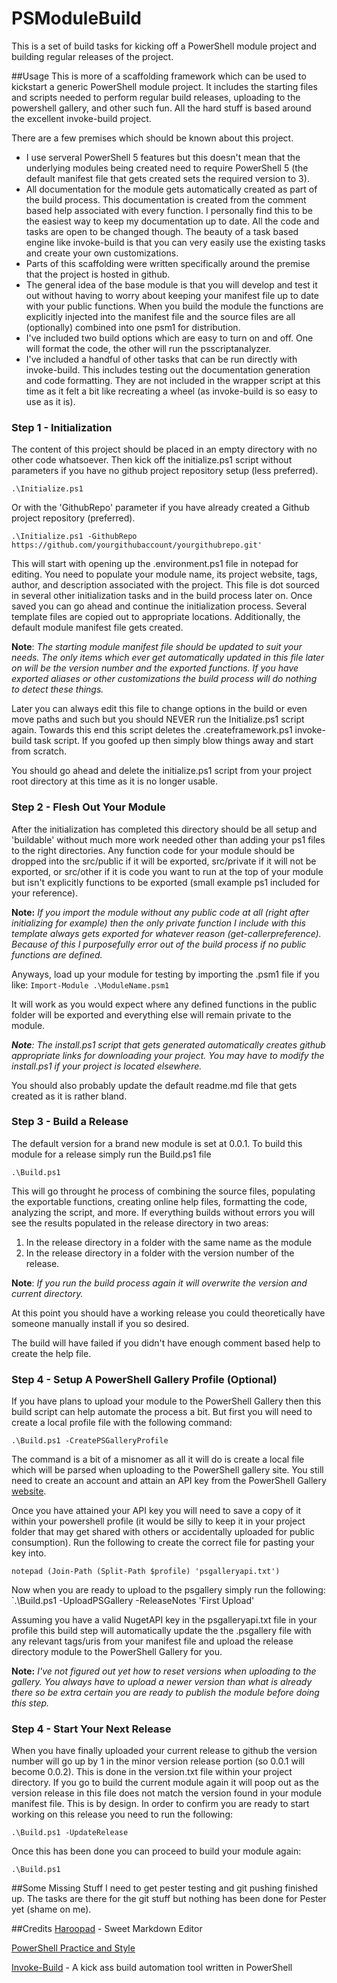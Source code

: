 # PSModuleBuild

This is a set of build tasks for kicking off a PowerShell module project and building regular releases of the project.

##Usage
This is more of a scaffolding framework which can be used to kickstart a generic PowerShell module project. It includes the starting files and scripts needed to perform regular build releases, uploading to the powershell gallery, and other such fun. All the hard stuff is based around the excellent invoke-build project.

There are a few premises which should be known about this project.
- I use serveral PowerShell 5 features but this doesn't mean that the underlying modules being created need to require PowerShell 5 (the default manifest file that gets created sets the required version to 3).
- All documentation for the module gets automatically created as part of the build process. This documentation is created from the comment based help associated with every function. I personally find this to be the easiest way to keep my documentation up to date. All the code and tasks are open to be changed though. The beauty of a task based engine like invoke-build is that you can very easily use the existing tasks and create your own customizations.
- Parts of this scaffolding were written specifically around the premise that the project is hosted in github.
- The general idea of the base module is that you will develop and test it out without having to worry about keeping your manifest file up to date with your public functions. When you build the module the functions are explicitly injected into the manifest file and the source files are all (optionally) combined into one psm1 for distribution.
- I've included two build options which are easy to turn on and off. One will format the code, the other will run the psscriptanalyzer.
- I've included a handful of other tasks that can be run directly with invoke-build. This includes testing out the documentation generation and code formatting. They are not included in the wrapper script at this time as it felt a bit like recreating a wheel (as invoke-build is so easy to use as it is).

### Step 1 - Initialization
The content of this project should be placed in an empty directory with no other code whatsoever. Then kick off the initialize.ps1 script without parameters if you have no github project repository setup (less preferred).

`.\Initialize.ps1`

Or with the 'GithubRepo' parameter if you have already created a Github project repository (preferred).

`.\Initialize.ps1 -GithubRepo https://github.com/yourgithubaccount/yourgithubrepo.git'`

This will start with opening up the .environment.ps1 file in notepad for editing. You need to populate your module name, its project website, tags, author, and description associated with the project. This file is dot sourced in several other initialization tasks and in the build process later on. Once saved you can go ahead and continue the initialization process. Several template files are copied out to appropriate locations. Additionally, the default module manifest file gets created.

**Note**: *The starting module manifest file should be updated to suit your needs. The only items which ever get automatically updated in this file later on will be the version number and the exported functions. If you have exported aliases or other customizations the build process will do nothing to detect these things.*

Later you can always edit this file to change options in the build or even move paths and such but you should NEVER run the Initialize.ps1 script again. Towards this end this script deletes the .createframework.ps1 invoke-build task script. If you goofed up then simply blow things away and start from scratch.

You should go ahead and delete the initialize.ps1 script from your project root directory at this time as it is no longer usable.

### Step 2 - Flesh Out Your Module
After the initialization has completed this directory should be all setup and 'buildable' without much more work needed other than adding your ps1 files to the right directories. Any function code for your module should be dropped into the src/public if it will be exported, src/private if it will not be exported, or src/other if it is code you want to run at the top of your module but isn't explicitly functions to be exported (small example ps1 included for your reference).

**Note:** *If you import the module without any public code at all (right after initializing for example) then the only private function I include with this template always gets exported for whatever reason (get-callerpreference). Because of this I purposefully error out of the build process if no public functions are defined.*

Anyways, load up your module for testing by importing the .psm1 file if you like:
`Import-Module .\ModuleName.psm1`

It will work as you would expect where any defined functions in the public folder will be exported and everything else will remain private to the module.

***Note**: The install.ps1 script that gets generated automatically creates github appropriate links for downloading your project. You may have to modify the install.ps1 if your project is located elsewhere.*

You should also probably update the default readme.md file that gets created as it is rather bland.

### Step 3 - Build a Release

The default version for a brand new module is set at 0.0.1. To build this module for a release simply run the Build.ps1 file

`.\Build.ps1`

This will go throught he process of combining the source files, populating the exportable functions, creating online help files, formatting the code, analyzing the script, and more. If everything builds without errors you will see the results populated in the release directory in two areas:
1. In the release directory in a folder with the same name as the module
2. In the release directory in a folder with the version number of the release.

**Note**: *If you run the build process again it will overwrite the version and current directory.*

At this point you should have a working release you could theoretically have someone manually install if you so desired.

The build will have failed if you didn't have enough comment based help to create the help file.

### Step 4 - Setup A PowerShell Gallery Profile (Optional)
If you have plans to upload your module to the PowerShell Gallery then this build script can help automate the process a bit. But first you will need to create a local profile file with the following command:

`.\Build.ps1 -CreatePSGalleryProfile`

The command is a bit of a misnomer as all it will do is create a local file which will be parsed when uploading to the PowerShell gallery site. You still need to create an account and attain an API key from the PowerShell Gallery [website](https://www.powershellgallery.com/).

Once you have attained your API key you will need to save a copy of it within your powershell profile (it would be silly to keep it in your project folder that may get shared with others or accidentally uploaded for public consumption). Run the following to create the correct file for pasting your key into.

`notepad (Join-Path (Split-Path $profile) 'psgalleryapi.txt')`

Now when you are ready to upload to the psgallery simply run the following:
`.\Build.ps1 -UploadPSGallery -ReleaseNotes 'First Upload'

Assuming you have a valid NugetAPI key in the psgalleryapi.txt file in your profile this build step will automatically update the the .psgallery file with any relevant tags/uris from your manifest file and upload the release directory module to the PowerShell Gallery for you.

**Note:** *I've not figured out yet how to reset versions when uploading to the gallery. You always have to upload a newer version than what is already there so be extra certain you are ready to publish the module before doing this step.*

### Step 4 - Start Your Next Release
When you have finally uploaded your current release to github the version number will go up by 1 in the minor version release portion (so 0.0.1 will become 0.0.2). This is done in the version.txt file within your project directory. If you go to build the current module again it will poop out as the version release in this file does not match the version found in your module manifest file. This is by design. In order to confirm you are ready to start working on this release you need to run the following:

`.\Build.ps1 -UpdateRelease`

Once this has been done you can proceed to build your module again:

`.\Build.ps1`

##Some Missing Stuff
I need to get pester testing and git pushing finished up. The tasks are there for the git stuff but nothing has been done for Pester yet (shame on me).


##Credits
[Haroopad](http://pad.haroopress.com/) - Sweet Markdown Editor

[PowerShell Practice and Style](https://github.com/PoshCode/PowerShellPracticeAndStyle)

[Invoke-Build](https://github.com/nightroman/Invoke-Build) - A kick ass build automation tool written in PowerShell




